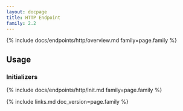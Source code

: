 ```yaml
---
layout: docpage
title: HTTP Endpoint
family: 2.2
---
```


{% include docs/endpoints/http/overview.md family=page.family %}


## Usage

### Initializers

{% include docs/endpoints/http/init.md family=page.family %}


{% include links.md doc_version=page.family %}

